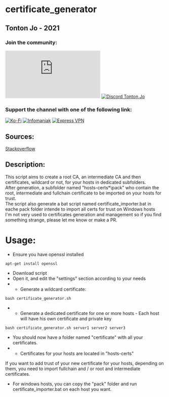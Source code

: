 # certificate_generator

## Tonton Jo - 2021  
### Join the community:
[![Youtube channel](https://github-readme-youtube-stats.herokuapp.com/subscribers/index.php?id=UCnED3K6K5FDUp-x_8rwpsZw&key=AIzaSyA3ivqywNPQz0xFZBHfPDKzh1jFH5qGD_g)](http://youtube.com/channel/UCnED3K6K5FDUp-x_8rwpsZw?sub_confirmation=1)
[![Discord Tonton Jo](https://badgen.net/discord/members/2NQskxZjfp?label=Discord%20Tonton%20Jo,%20&icon=discord)](https://discord.gg/2NQskxZjfp)
### Support the channel with one of the following link:
[![Ko-Fi](https://badgen.net/badge/Buy%20me%20a%20Coffee/Link?icon=buymeacoffee)](https://ko-fi.com/tontonjo)
[![Infomaniak](https://badgen.net/badge/Infomaniak/Affiliated%20link?icon=K)](https://www.infomaniak.com/goto/fr/home?utm_term=6151f412daf35)
[![Express VPN](https://badgen.net/badge/Express%20VPN/Affiliated%20link?icon=K)](https://www.xvinlink.com/?a_fid=TontonJo)  

## Sources:  
[Stackoverflow](https://stackoverflow.com/questions/26759550/how-to-create-own-self-signed-root-certificate-and-intermediate-ca-to-be-importe)  

## Description:
This script aims to create a root CA, an intermediate CA and then certificates, wildcard or not, for your hosts
in dedicated subfolders.  
After generation, a subfolder named "hosts-certs\*\pack" who contain the root, intermediate and fullchain certificate to be imported on your hosts for trust.  
The script also generate a bat script named certificate_importer.bat in eache pack folder intende to import all certs for trust on Windows hosts  
I'm not very used to certificates generation and management so if you find something strange, please let me know or make a PR.  

# Usage:
- Ensure you have openssl installed
```shell
apt-get install openssl
```
- Download script
- Open it, and edit the "settings" section according to your needs
- - Generate a wildcard certificate:
```shell
bash certificate_generator.sh
```
- - Generate a dedicated certificate for one or more hosts - Each host will have his own certificate and private key
```shell
bash certificate_generator.sh server1 server2 server3
```
- You should now have a folder named "certificate" with all your certificates.
- - Certificates for your hosts are located in "hosts-certs"

If you want to add trust of your new certificate for your hosts, depending on them, you need to import fullchain and / or root and intermediate certificates.
- For windows hosts, you can copy the "pack" folder and run certificate_importer.bat on each host you want.
